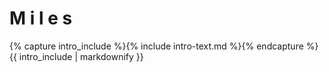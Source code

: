 <div class="well">
    <div class="row">
        <div class="col-md-12 christmas">
            <h1 class="center">
                <span>M</span>
                <span>i</span>
                <span>l</span>
                <span>e</span>
                <span>s</span>
            </h1>
            <p>
                {% capture intro_include %}{% include intro-text.md %}{% endcapture %}
                {{ intro_include | markdownify }}
            </p>
        </div>
    </div>
</div>
